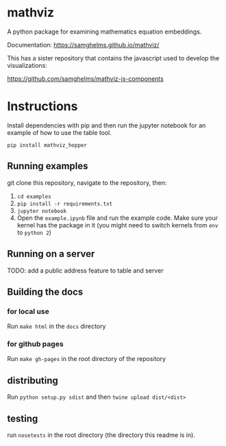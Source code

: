 # mathviz
A python package for examining mathematics equation embeddings.

Documentation: https://samghelms.github.io/mathviz/

This has a sister repository that contains the javascript used to develop the visualizations:

https://github.com/samghelms/mathviz-js-components

# Instructions

Install dependencies with pip and then run the jupyter notebook for an example of how to use the table tool.

`pip install mathviz_hopper`

## Running examples

git clone this repository, navigate to the repository, then:

1. `cd examples`
2. `pip install -r requirements.txt`
3. `jupyter notebook`
4. Open the `example.ipynb` file and run the example code. Make sure your kernel has the package in it (you might need to switch kernels from `env` to `python 2`)

## Running on a server

TODO: add a public address feature to table and server

## Building the docs

### for local use
Run `make html` in the `docs` directory

### for github pages
Run `make gh-pages` in the root directory of the repository

## distributing 

Run `python setup.py sdist`
and then
`twine upload dist/<dist>`

## testing

run `nosetests` in the root directory (the directory this readme is in).
	